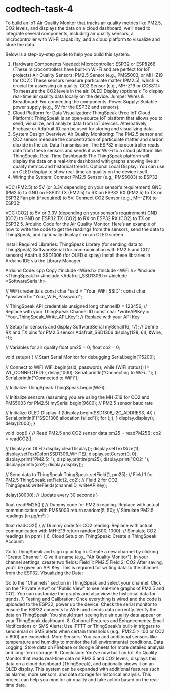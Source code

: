 # codtech-task-4

To build an IoT Air Quality Monitor that tracks air quality metrics like PM2.5, CO2 levels, and displays the data on a cloud dashboard, we’ll need to integrate several components, including air quality sensors, a microcontroller with Wi-Fi capability, and a cloud platform to visualize and store the data.

Below is a step-by-step guide to help you build this system.

1. Hardware Components Needed:
Microcontroller: ESP32 or ESP8266 (These microcontrollers have built-in Wi-Fi and are perfect for IoT projects)
Air Quality Sensors:
PM2.5 Sensor (e.g., PMS5003, or MH-Z19 for CO2): These sensors measure particulate matter (PM2.5), which is crucial for assessing air quality.
CO2 Sensor (e.g., MH-Z19 or CCS811): To measure the CO2 levels in the air.
OLED Display (optional): To display real-time air quality data locally on the device.
Jumper Wires & Breadboard: For connecting the components.
Power Supply: Suitable power supply (e.g., 5V for the ESP32 and sensors).
2. Cloud Platform for Data Visualization:
ThingSpeak (Free IoT Cloud Platform): ThingSpeak is an open-source IoT platform that allows you to send, visualize, and analyze data from IoT devices.
Alternatively, Firebase or Adafruit IO can be used for storing and visualizing data.
3. System Design Overview:
Air Quality Monitoring: The PM2.5 sensor and CO2 sensor measure the concentration of particulate matter and carbon dioxide in the air.
Data Transmission: The ESP32 microcontroller reads data from these sensors and sends it over Wi-Fi to a cloud platform like ThingSpeak.
Real-Time Dashboard: The ThingSpeak platform will display the data on a real-time dashboard with graphs showing live air quality metrics and historical trends.
Optional Local Display: You can use an OLED display to show real-time air quality on the device itself.
4. Wiring the System:
Connect PM2.5 Sensor (e.g., PMS5003) to ESP32:

VCC (PM2.5) to 5V (or 3.3V depending on your sensor's requirement)
GND (PM2.5) to GND on ESP32
TX (PM2.5) to RX on ESP32
RX (PM2.5) to TX on ESP32
Fan pin (if required) to 5V.
Connect CO2 Sensor (e.g., MH-Z19) to ESP32:

VCC (CO2) to 5V or 3.3V (depending on your sensor’s requirement)
GND (CO2) to GND on ESP32
TX (CO2) to RX on ESP32
RX (CO2) to TX on ESP32
5. Arduino Code for the Air Quality Monitor:
Here’s an example of how to write the code to get the readings from the sensors, send the data to ThingSpeak, and optionally display it on an OLED screen.

Install Required Libraries:
ThingSpeak Library (for sending data to ThingSpeak)
SoftwareSerial (for communication with PM2.5 and CO2 sensors)
Adafruit SSD1306 (for OLED display)
Install these libraries in Arduino IDE via the Library Manager.

Arduino Code:
cpp
Copy
#include <Wire.h>
#include <WiFi.h>
#include <ThingSpeak.h>
#include <Adafruit_SSD1306.h>
#include <SoftwareSerial.h>

// WiFi credentials
const char *ssid = "Your_WiFi_SSID";
const char *password = "Your_WiFi_Password";

// ThingSpeak API credentials
unsigned long channelID = 123456;  // Replace with your ThingSpeak Channel ID
const char *writeAPIKey = "Your_ThingSpeak_Write_API_Key";  // Replace with your API Key

// Setup for sensors and display
SoftwareSerial mySerial(16, 17); // Define RX and TX pins for PM2.5 sensor
Adafruit_SSD1306 display(128, 64, &Wire, -1);

// Variables for air quality
float pm25 = 0;
float co2 = 0;

void setup() {
  // Start Serial Monitor for debugging
  Serial.begin(115200);
  
  // Connect to WiFi
  WiFi.begin(ssid, password);
  while (WiFi.status() != WL_CONNECTED) {
    delay(1000);
    Serial.println("Connecting to WiFi...");
  }
  Serial.println("Connected to WiFi");

  // Initialize ThingSpeak
  ThingSpeak.begin(WiFi);

  // Initialize sensors (assuming you are using the MH-Z19 for CO2 and PMS5003 for PM2.5)
  mySerial.begin(9600);  // PM2.5 sensor baud rate

  // Initialize OLED Display
  if (!display.begin(SSD1306_I2C_ADDRESS, 4)) {
    Serial.println(F("SSD1306 allocation failed"));
    for (;;);
  }
  display.display();
  delay(2000);
}

void loop() {
  // Read PM2.5 and CO2 sensor data
  pm25 = readPM25();
  co2 = readCO2();

  // Display on OLED
  display.clearDisplay();
  display.setTextSize(1);
  display.setTextColor(SSD1306_WHITE);
  display.setCursor(0, 0);
  display.print("PM2.5: ");
  display.println(pm25);
  display.print("CO2: ");
  display.println(co2);
  display.display();

  // Send data to ThingSpeak
  ThingSpeak.setField(1, pm25); // Field 1 for PM2.5
  ThingSpeak.setField(2, co2);  // Field 2 for CO2
  ThingSpeak.writeFields(channelID, writeAPIKey);
  
  delay(30000);  // Update every 30 seconds
}

float readPM25() {
  // Dummy code for PM2.5 reading. Replace with actual communication with PMS5003
  return random(5, 50);  // Simulate PM2.5 readings (in µg/m³)
}

float readCO2() {
  // Dummy code for CO2 reading. Replace with actual communication with MH-Z19
  return random(300, 1000);  // Simulate CO2 readings (in ppm)
}
6. Cloud Setup on ThingSpeak:
Create a ThingSpeak Account:

Go to ThingSpeak and sign up or log in.
Create a new channel by clicking "Create Channel". Give it a name (e.g., "Air Quality Monitor").
In your channel settings, create two fields:
Field 1: PM2.5
Field 2: CO2
After saving, you'll be given an API Key. This is required for writing data to the channel from the ESP32.
Visualizing the Data:

Go to the "Channels" section in ThingSpeak and select your channel.
Click on the "Private View" or "Public View" to see real-time graphs of PM2.5 and CO2.
You can customize the graphs and also view the historical data for trends.
7. Testing and Calibration:
Once everything is wired and the code is uploaded to the ESP32, power up the device.
Check the serial monitor to ensure the ESP32 connects to Wi-Fi and sends data correctly.
Verify the data on ThingSpeak: You should start seeing live air quality data appear on your ThingSpeak dashboard.
8. Optional Features and Enhancements:
Email Notifications or SMS Alerts: Use IFTTT or ThingSpeak's built-in triggers to send email or SMS alerts when certain thresholds (e.g., PM2.5 > 100 or CO2 > 800) are exceeded.
More Sensors: You can add additional sensors like temperature and humidity to monitor the full environmental conditions.
Data Logging: Store data on Firebase or Google Sheets for more detailed analysis and long-term storage.
9. Conclusion:
You’ve now built an IoT Air Quality Monitor that reads real-time data on PM2.5 and CO2 levels, displays this data on a cloud dashboard (ThingSpeak), and optionally shows it on an OLED display. This system can be expanded with additional features such as alarms, more sensors, and data storage for historical analysis. This project can help you monitor air quality and take action based on the real-time data.



